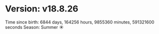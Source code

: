 # Version: v18.8.26
Time since birth: 6844 days, 164256 hours, 9855360 minutes, 591321600 seconds
Season: Summer ☀️
